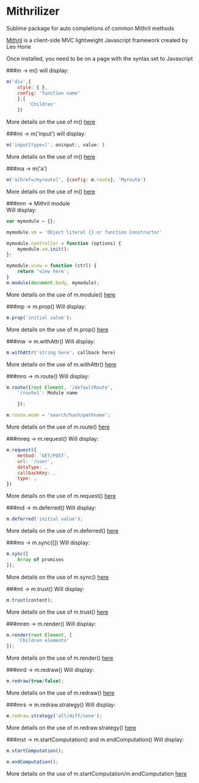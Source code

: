 # Mithrilizer
Sublime package for auto completions of common Mithril methods

[Mithril](http://lhorie.github.io/mithril/index.html) is a client-side MVC lightweight Javascript framework created by Leo Horie

Once installed, you need to be on a page with the syntax set to Javascript

###m -> m()
will display:
```javascript
m('div',{
	style: { }, 
	config: 'function name'
	},[
		'Children'
	])
```
More details on the use of m() [here](http://lhorie.github.io/mithril/mithril.html)  

###mi -> m('input')
will display:
```javascript
m('input[type=]', oninput:, value: )
```
More details on the use of m() [here](http://lhorie.github.io/mithril/mithril.html)

###ma -> m('a')
```javascript 
m('a[href=/myroute]', {config: m.route}, 'Myroute')
```
More details on the use of m() [here](http://lhorie.github.io/mithril/mithril.html)

###mm -> Mithril module  
Will display:
```javascript
var mymodule = {};

mymodule.vm = 'Object literal {} or function Constructor'

mymodule.controller = function (options) {
	mymodule.vm.init();
};

mymodule.view = function (ctrl) {
	return 'view here';
}
m.module(document.body, mymodule);
```
More details on the use of m.module() [here](http://lhorie.github.io/mithril/mithril.module.html)

###mp -> m.prop()
Will display:
```javascript
m.prop('initial value');
```
More details on the use of m.prop() [here](http://lhorie.github.io/mithril/mithril.prop.html)

###mw -> m.withAttr()
Will display:
```javascript
m.withAttr('string here', callback here)
```
More details on the use of m.withAttr() [here](http://lhorie.github.io/mithril/mithril.withAttr.html)

###mro -> m.route()
Will display:
```javascript
m.route({root Element, '/defaultRoute',
	'/route1': Module name

	});

m.route.mode = 'search/hash/pathname';
```
More details on the use of m.route() [here](http://lhorie.github.io/mithril/mithril.route.html)

###mreq -> m.request()
Will display:
```javascript
m.request({
	method: 'GET/POST',
	url: '/user',
	dataType: ,
	callbackKey: ,
	type: ,
})
```
More details on the use of m.request() [here](http://lhorie.github.io/mithril/mithril.request.html)

###md -> m.deferred()
Will display:
```javascript
m.deferred('initial value');
```
More details on the use of m.deferred() [here](http://lhorie.github.io/mithril/mithril.deferred.html)

###ms -> m.sync([])
Will display:
```javascript
m.sync([
	Array of promises
]);
```
More details on the use of m.sync() [here](http://lhorie.github.io/mithril/mithril.sync.html)

###mt -> m.trust()
Will display:
```javascript
m.trust(content);
```
More details on the use of m.trust() [here](http://lhorie.github.io/mithril/mithril.trust.html)

###mren -> m.render()
Will display:
```javascript
m.render(root Element, [
	'Children elements'
]);
```
More details on the use of m.render() [here](http://lhorie.github.io/mithril/mithril.render.html)

###mrd -> m.redraw()
Will display:
```javascript
m.redraw(true/false);
```
More details on the use of m.redraw() [here](http://lhorie.github.io/mithril/mithril.redraw.html)

###mrs -> m.redraw.strategy()
Will display:
```javascript
m.redraw.strategy('all/diff/none');
```
More details on the use of m.redraw.strategy() [here](http://lhorie.github.io/mithril/mithril.redraw.html#strategy)

###mst -> m.startComputation() and m.endComputation()
Will display:
```javascript
m.startComputation();

m.endComputation();
```
More details on the use of m.startComputation/m.endComputation [here](http://lhorie.github.io/mithril/mithril.computation.html)